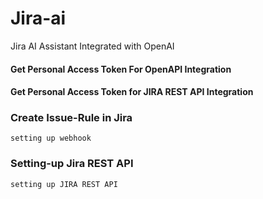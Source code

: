 # Jira-ai
Jira AI Assistant Integrated with OpenAI


#### Get Personal Access Token For OpenAPI Integration


#### Get Personal Access Token for JIRA REST API Integration  



### Create Issue-Rule in Jira
    setting up webhook


### Setting-up Jira REST API
    setting up JIRA REST API



